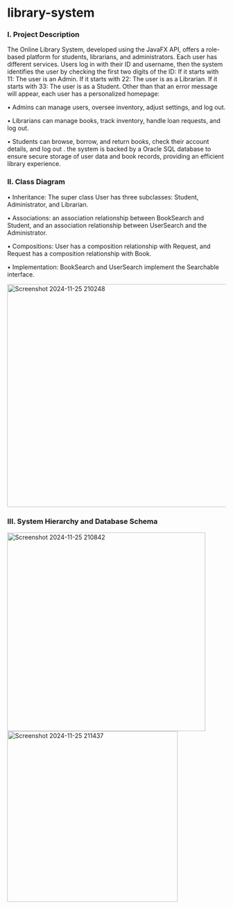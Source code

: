 # library-system

<h3 align="left">I. Project Description</h3>
The Online Library System, developed using the JavaFX API, offers a role-based platform for students, librarians, and administrators. Each user has different services. Users log in with their ID and username, then the system identifies the user by checking the first two digits of the ID: 
If it starts with 11: The user is an Admin.
If it starts with 22: The user is as a Librarian.
If it starts with 33: The user is as a Student. 
Other than that an error message will appear, each user has a personalized homepage:

• Admins can manage users, oversee inventory, adjust settings, and log out. 

• Librarians can manage books, track inventory, handle loan requests, and log out.

• Students can browse, borrow, and return books, check their account details, and log out
. 
the system is backed by a Oracle SQL database to ensure secure storage of user data and book 
records, providing an efficient library experience.

<h3 align="left">II. Class Diagram</h3>
• Inheritance: The super class User has three subclasses: Student, Administrator, 
and Librarian. 

• Associations: an association relationship between BookSearch and Student, and 
an association relationship between UserSearch and the Administrator. 

• Compositions: User has a composition relationship with Request, and Request 
has a composition relationship with Book. 

• Implementation: BookSearch and 
UserSearch implement the Searchable interface.


<img width="513" alt="Screenshot 2024-11-25 210248" src="https://github.com/user-attachments/assets/85cae5ba-b338-4206-83b5-a95328c950d0">

<h3 align="left">III. System Hierarchy and Database Schema</h3>
<img width="457" alt="Screenshot 2024-11-25 210842" src="https://github.com/user-attachments/assets/642aa92e-4b71-4a87-89c1-35ff7de3c1ed">
<img width="393" alt="Screenshot 2024-11-25 211437" src="https://github.com/user-attachments/assets/39bea9f8-a9df-4e95-a2ef-9a1c323d5d3f">


